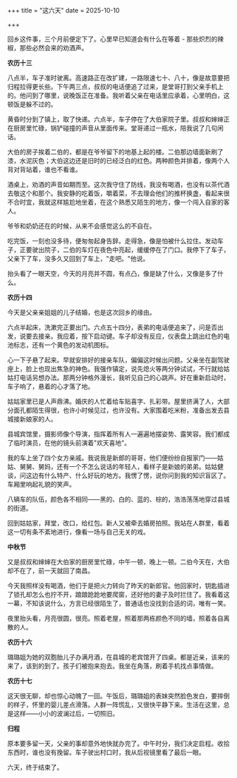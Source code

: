 +++
title = "这六天"
date = 2025-10-10

+++

回乡这件事，三个月前便定下了。心里早已知道会有什么在等着 - 那些炽烈的辣椒，那些必然会来的劝酒声。



**农历十三**

八点半，车子准时驶离。高速路正在改扩建，一路限速七十、八十，像是故意要把归程拉得更长些。下午两三点，叔叔的电话便追了过来，是堂哥打到父亲手机上的。他问到了哪里，说晚饭正在准备。我听着父亲在电话里应承着，心里明白，这顿饭是躲不过的。

黄昏时分到了镇上，取了快递。六点半，车子停在了大伯家院子里。叔叔和婶婶正在厨房里忙碌，锅铲碰撞的声音从里面传来。堂哥递过一瓶水，陪我说了几句闲话。

大伯的房子挨着二伯的，都是在爷爷留下的地基上起的楼。二伯那边墙面新刷了漆，水泥灰色；大伯这边还是旧时的已经泛白的红色。两种颜色并排着，像两个人背对背站着，谁也不看谁。

酒桌上，劝酒的声音如期而至。这次我守住了防线，我没有喝酒，也没有以茶代酒去敬这个和那个。我安静的吃着饭，嚼着菜，不去理会他们的推杯换盏，看起来很不合时宜，我就这样尴尬地坐着，在这个熟悉又陌生的地方，像一个闯入自家的客人。

爷爷和奶奶还在的时候，从来不会感觉这么的不自在。

吃完饭，一刻也没多待，便匆匆起身告辞。走得急，像是怕被什么拉住。发动车子，正要驶出院子，二伯的车灯在夜色中亮起，缓缓停在了门口。我停下了车子，父亲下了车，没多久又回到了车上，"走吧。"他说。

抬头看了一眼天空，今天的月亮并不圆，有点凸，像是缺了什么，又像是多了什么。



**农历十四**

今天是父亲亲姐姐的儿子结婚，也是这次回乡的缘由。

六点半起床，洗漱完正要出门。六点五十四分，表弟的电话便追来了，问是否出发，说要去接亲。我应着，按下启动键。车子却没有反应，仪表盘上跳出红色的电池标志，还有一个黄色的发动机图标。

心一下子悬了起来。早就安排好的接亲车队，偏偏这时候出问题。父亲坐在副驾驶座上，脸上也现出焦急的神色。我强作镇定，说先熄火等两分钟试试，不行就给姑姑打电话另想办法。那两分钟格外漫长，我听见自己的心跳声。好在重新启动时，车子响了，悬着的心才落了地。

姑姑家里已是人声鼎沸。婚庆的人忙着给车贴喜字、扎彩带。屋里挤满了人，大部分面孔都陌生得很，也许小时候见过，也许没有。大家围着吃米粉，准备出发去县城接新娘家的人。

县城宾馆里，摄影师像个导演，指挥着所有人一遍遍地摆姿势、露笑容。我们都成了临时演员，在他的镜头前演着"欢天喜地"。

我的车上坐了四个女方亲戚。我说我是新郎的哥哥，他们便纷纷自报家门——姑姑、舅舅、舅妈，还有一个不怎么说话的年轻人，看样子是新娘的弟弟。姑姑健谈，问这边有什么特产、什么好玩的地方。我愣了愣，说你问到我的知识盲区了。车厢里响起礼貌的笑声。

八辆车的队伍，颜色各不相同——黑的、白的、蓝的、棕的，浩浩荡荡地穿过县城的街道。

回到姑姑家，拜堂，改口，给红包。新人又被牵去婚房拍照。我站在人群里，看着这一切有条不紊地进行，像看一场与自己无关的戏。



**中秋节**

又是叔叔和婶婶在大伯家的厨房里忙碌，中午一顿，晚上一顿。二伯今天在，大伯却不在了，前一天就回了南昌。

今天我照样没有喝酒，他们于是把火力转向了昨天的新郎官。他回家时，钥匙插进了锁孔却怎么也拧不开，踉踉跄跄地要爬窗，还好他的妻子及时拦住了。我看着这一幕，不知该说什么，方言已经很陌生了，普通话也没找到合适的词，唯有一笑。

夜里抬头看，月亮很圆，很亮。照着老屋，照着那两栋颜色不同的墙，照着各自离散的人。



**农历十六**

璐璐姐为她的双胞胎儿子办满月酒，在县城的老宾馆开了四桌。都是近亲，该来的来了，该到的到了。孩子们被抱来抱去。我坐在角落，刷着手机找点事情做。



**农历十七**

这天很无聊，却也惊心动魄了一回。午饭后，璐璐姐的表妹突然脸色发白，要摔倒的样子，怀里的婴儿差点滑落。人群一阵慌乱，又很快平静下来。生活在这里，总是这样——小小的波澜过后，一切照旧。



**归程**

原本要多留一天，父亲的事却意外地快就办完了。中午时分，我们决定启程。收拾东西时，谁也没有挽留。车子驶出村口时，我从后视镜里看了最后一眼。

六天，终于结束了。